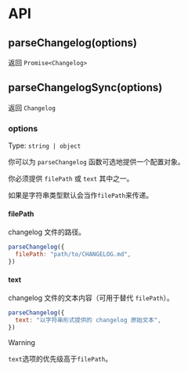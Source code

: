 # API

## parseChangelog(options)

返回 `Promise<Changelog>`

## parseChangelogSync(options)

返回 `Changelog`

### options

Type: `string | object`

你可以为 `parseChangelog` 函数可选地提供一个配置对象。

你必须提供 `filePath` 或 `text` 其中之一。

如果是字符串类型默认会当作`filePath`来传递。

#### filePath

changelog 文件的路径。

```js
parseChangelog({
  filePath: "path/to/CHANGELOG.md",
})
```

#### text

changelog 文件的文本内容（可用于替代 `filePath`）。

```js
parseChangelog({
  text: "以字符串形式提供的 changelog 原始文本",
})
```

> [!WARNING]
> `text`选项的优先级高于`filePath`。
